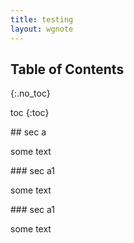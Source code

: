 ```yaml
---
title: testing
layout: wgnote
---
```

<nav id="toc" markdown="1">

# Table of Contents
{:.no_toc}

* toc
{:toc}

</nav>

<section>
## sec a

some text

<section>
### sec a1

some text
</section>

<section>
### sec a1

some text
</section>
</section>
